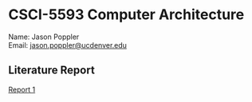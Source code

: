 # CSCI-5593 Computer Architecture
Name: Jason Poppler  
Email: jason.poppler@ucdenver.edu  

## Literature Report
<a href='report1.pdf'>Report 1</a>
